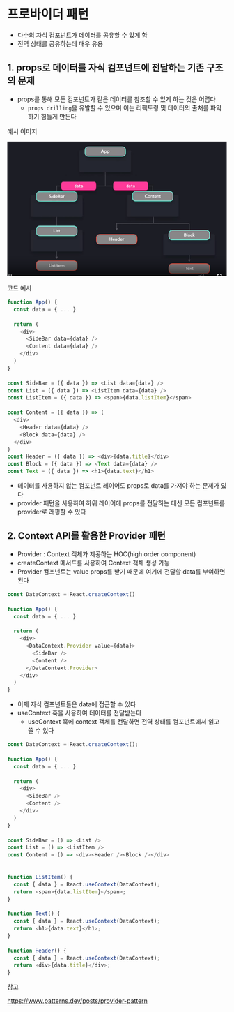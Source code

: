 # 프로바이더 패턴

- 다수의 자식 컴포넌트가 데이터를 공유할 수 있게 함
- 전역 상태를 공유하는데 매우 유용

## 1. props로 데이터를 자식 컴포넌트에 전달하는 기존 구조의 문제
- props를 통해 모든 컴포넌트가 같은 데이터를 참조할 수 있게 하는 것은 어렵다
  - `props drilling`을 유발할 수 있으며 이는 리팩토링 및 데이터의 출처를 파악하기 힘들게 만든다

예시 이미지

![Alt text](image.png)

코드 예시
```js
function App() {
  const data = { ... }
 
  return (
    <div>
      <SideBar data={data} />
      <Content data={data} />
    </div>
  )
}
 
const SideBar = ({ data }) => <List data={data} />
const List = ({ data }) => <ListItem data={data} />
const ListItem = ({ data }) => <span>{data.listItem}</span>
 
const Content = ({ data }) => (
  <div>
    <Header data={data} />
    <Block data={data} />
  </div>
)
const Header = ({ data }) => <div>{data.title}</div>
const Block = ({ data }) => <Text data={data} />
const Text = ({ data }) => <h1>{data.text}</h1>
```

- 데이터를 사용하지 않는 컴포넌트 레이어도 props로 data를 가져야 하는 문제가 있다
- provider 패턴을 사용하여 하위 레이어에 props를 전달하는 대신 모든 컴포넌트를 provider로 래핑할 수 있다

## 2. Context API를 활용한 Provider 패턴
- Provider : Context 객체가 제공하는 HOC(high order component)
- createContext 메서드를 사용하여 Context 객체 생성 가능
- Provider 컴포넌트는 value props를 받기 때문에 여기에 전달할 data를 부여하면 된다

```js
const DataContext = React.createContext()
 
function App() {
  const data = { ... }
 
  return (
    <div>
      <DataContext.Provider value={data}>
        <SideBar />
        <Content />
      </DataContext.Provider>
    </div>
  )
}
```

- 이제 자식 컴포넌트들은 data에 접근할 수 있다
- useContext 훅을 사용하여 데이터를 전달받는다
  - useContext 훅에 context 객체를 전달하면 전역 상태를 컴포넌트에서 읽고 쓸 수 있다

```js
const DataContext = React.createContext();
 
function App() {
  const data = { ... }
 
  return (
    <div>
      <SideBar />
      <Content />
    </div>
  )
}
 
const SideBar = () => <List />
const List = () => <ListItem />
const Content = () => <div><Header /><Block /></div>
 
 
function ListItem() {
  const { data } = React.useContext(DataContext);
  return <span>{data.listItem}</span>;
}
 
function Text() {
  const { data } = React.useContext(DataContext);
  return <h1>{data.text}</h1>;
}
 
function Header() {
  const { data } = React.useContext(DataContext);
  return <div>{data.title}</div>;
}
```




참고

https://www.patterns.dev/posts/provider-pattern